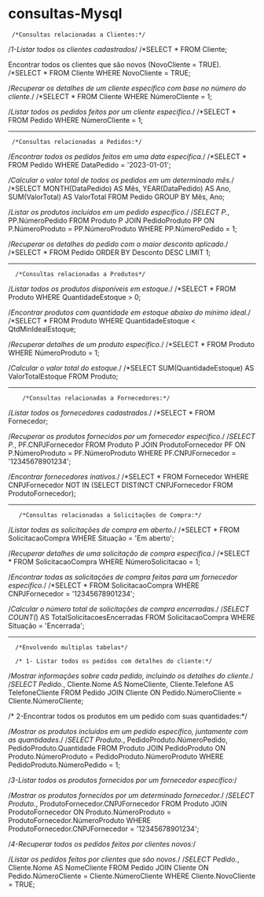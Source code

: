 # consultas-Mysql

     /*Consultas relacionadas a Clientes:*/

/*1-Listar todos os clientes cadastrados*/
/*SELECT * FROM Cliente;

Encontrar todos os clientes que são novos (NovoCliente = TRUE).
/*SELECT * FROM Cliente WHERE NovoCliente = TRUE;

/*Recuperar os detalhes de um cliente específico com base no número do cliente.*/
/*SELECT * FROM Cliente WHERE NúmeroCliente = 1;

/*Listar todos os pedidos feitos por um cliente específico.*/
/*SELECT * FROM Pedido WHERE NúmeroCliente = 1;

--------------------------------------------------------------------

     /*Consultas relacionadas a Pedidos:*/

/*Encontrar todos os pedidos feitos em uma data específica.*/
/*SELECT * FROM Pedido WHERE DataPedido = '2023-01-01';

*/Calcular o valor total de todos os pedidos em um determinado mês.*/
/*SELECT MONTH(DataPedido) AS Mês, YEAR(DataPedido) AS Ano, SUM(ValorTotal) AS ValorTotal
FROM Pedido
GROUP BY Mês, Ano;

/*Listar os produtos incluídos em um pedido específico.*/
/*SELECT P.*, PP.NúmeroPedido
FROM Produto P
JOIN PedidoProduto PP ON P.NúmeroProduto = PP.NúmeroProduto
WHERE PP.NúmeroPedido = 1;

/*Recuperar os detalhes do pedido com o maior desconto aplicado.*/
/*SELECT * FROM Pedido ORDER BY Desconto DESC LIMIT 1;

-----------------------------------------------------------------------------------

      /*Consultas relacionadas a Produtos*/
      
/*Listar todos os produtos disponíveis em estoque.*/
/*SELECT * FROM Produto WHERE QuantidadeEstoque > 0;

/*Encontrar produtos com quantidade em estoque abaixo do mínimo ideal.*/
/*SELECT * FROM Produto WHERE QuantidadeEstoque < QtdMinIdealEstoque;

/*Recuperar detalhes de um produto específico.*/
/*SELECT * FROM Produto WHERE NúmeroProduto = 1;

/*Calcular o valor total do estoque.*/
/*SELECT SUM(QuantidadeEstoque) AS ValorTotalEstoque FROM Produto;

-------------------------------------------------------------------------------------

        /*Consultas relacionadas a Fornecedores:*/
        
/*Listar todos os fornecedores cadastrados.*/
/*SELECT * FROM Fornecedor;

/*Recuperar os produtos fornecidos por um fornecedor específico.*/
/*SELECT P.*, PF.CNPJFornecedor
FROM Produto P
JOIN ProdutoFornecedor PF ON P.NúmeroProduto = PF.NúmeroProduto
WHERE PF.CNPJFornecedor = '12345678901234';

/*Encontrar fornecedores inativos.*/
/*SELECT * FROM Fornecedor WHERE CNPJFornecedor NOT IN (SELECT DISTINCT CNPJFornecedor FROM ProdutoFornecedor);

-----------------------------------------------------------------------------------------

       /*Consultas relacionadas a Solicitações de Compra:*/

  /*Listar todas as solicitações de compra em aberto.*/
/*SELECT * FROM SolicitacaoCompra WHERE Situação = 'Em aberto';

/*Recuperar detalhes de uma solicitação de compra específica.*/
/*SELECT * FROM SolicitacaoCompra WHERE NúmeroSolicitacao = 1;

/*Encontrar todas as solicitações de compra feitas para um fornecedor específico.*/
/*SELECT * FROM SolicitacaoCompra WHERE CNPJFornecedor = '12345678901234';

/*Calcular o número total de solicitações de compra encerradas.*/
/*SELECT COUNT(*) AS TotalSolicitacoesEncerradas FROM SolicitacaoCompra WHERE Situação = 'Encerrada';

--------------------------------------------------------------------------------------------------

      /*Envolvendo multiplas tabelas*/

      /* 1- Listar todos os pedidos com detalhes do cliente:*/

/*Mostrar informações sobre cada pedido, incluindo os detalhes do cliente.*/
/*SELECT Pedido.*, Cliente.Nome AS NomeCliente, Cliente.Telefone AS TelefoneCliente
FROM Pedido
JOIN Cliente ON Pedido.NúmeroCliente = Cliente.NúmeroCliente;

/* 2-Encontrar todos os produtos em um pedido com suas quantidades:*/

/*Mostrar os produtos incluídos em um pedido específico, juntamente com as quantidades.*/
/*SELECT Produto.*, PedidoProduto.NúmeroPedido, PedidoProduto.Quantidade
FROM Produto
JOIN PedidoProduto ON Produto.NúmeroProduto = PedidoProduto.NúmeroProduto
WHERE PedidoProduto.NúmeroPedido = 1;

/*3-Listar todos os produtos fornecidos por um fornecedor específico:*/

/*Mostrar os produtos fornecidos por um determinado fornecedor.*/
/*SELECT Produto.*, ProdutoFornecedor.CNPJFornecedor
FROM Produto
JOIN ProdutoFornecedor ON Produto.NúmeroProduto = ProdutoFornecedor.NúmeroProduto
WHERE ProdutoFornecedor.CNPJFornecedor = '12345678901234';

/*4-Recuperar todos os pedidos feitos por clientes novos:*/

/*Listar os pedidos feitos por clientes que são novos.*/
/*SELECT Pedido.*, Cliente.Nome AS NomeCliente
FROM Pedido
JOIN Cliente ON Pedido.NúmeroCliente = Cliente.NúmeroCliente
WHERE Cliente.NovoCliente = TRUE;

       
   
